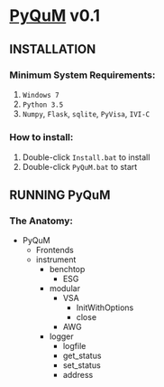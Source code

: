 # [PyQuM](https://github.com/takehuge/PYQUM/blob/master/README.md) v0.1
##### 
## INSTALLATION
### Minimum System Requirements:
1. `Windows 7`
2. `Python 3.5`
3. `Numpy`, `Flask`, `sqlite`, `PyVisa`, `IVI-C`
##### 
### How to install:
1. Double-click `Install.bat` to install
2. Double-click `PyQuM.bat` to start
#####
## RUNNING PyQuM
### The Anatomy:
* PyQuM
  * Frontends
  * instrument
    * benchtop
      * ESG
    * modular
      * VSA
        * InitWithOptions
        * close
      * AWG
    * logger
      * logfile
      * get_status
      * set_status
      * address


